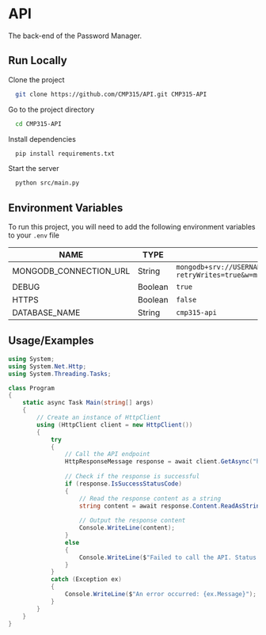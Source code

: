 
# API

The back-end of the Password Manager.

## Run Locally

Clone the project

```bash
  git clone https://github.com/CMP315/API.git CMP315-API
```

Go to the project directory

```bash
  cd CMP315-API
```

Install dependencies

```bash
  pip install requirements.txt
```

Start the server

```bash
  python src/main.py
```


## Environment Variables

To run this project, you will need to add the following environment variables to your `.env` file

| NAME                   | TYPE    | DEFAULT VALUES                                                                                               |
|------------------------|---------|--------------------------------------------------------------------------------------------------------------|
| MONGODB_CONNECTION_URL | String  | `mongodb+srv://USERNAME:PASSWORD@cluster0.vz4azvs.mongodb.net/?retryWrites=true&w=majority&appName=Cluster0` |
| DEBUG                  | Boolean | `true`                                                                                                       |
| HTTPS                  | Boolean | `false`                                                                                                      |
| DATABASE_NAME          | String  | `cmp315-api`                                                                                                 |

## Usage/Examples

```csharp
using System;
using System.Net.Http;
using System.Threading.Tasks;

class Program
{
    static async Task Main(string[] args)
    {
        // Create an instance of HttpClient
        using (HttpClient client = new HttpClient())
        {
            try
            {
                // Call the API endpoint
                HttpResponseMessage response = await client.GetAsync("https://api.example.com/data");
                
                // Check if the response is successful
                if (response.IsSuccessStatusCode)
                {
                    // Read the response content as a string
                    string content = await response.Content.ReadAsStringAsync();
                    
                    // Output the response content
                    Console.WriteLine(content);
                }
                else
                {
                    Console.WriteLine($"Failed to call the API. Status code: {response.StatusCode}");
                }
            }
            catch (Exception ex)
            {
                Console.WriteLine($"An error occurred: {ex.Message}");
            }
        }
    }
}
```